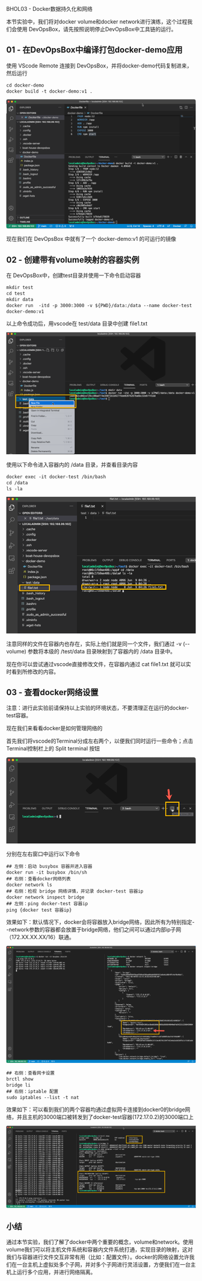 BHOL03 - Docker数据持久化和网络

本节实验中，我们将对docker volume和docker network进行演练，这个过程我们会使用 DevOpsBox，请先按照说明停止DevOpsBox中工具链的运行。

## 01 - 在DevOpsBox中编译打包docker-demo应用

使用 VScode Remote 连接到 DevOpsBox，并将docker-demo代码复制进来，然后运行 

```shell
cd docker-demo
docker build -t docker-demo:v1 .
```

![](images/bhol03-dockerbuild001.png)

现在我们在 DevOpsBox 中就有了一个 docker-demo:v1 的可运行的镜像

## 02 - 创建带有volume映射的容器实例

在 DevOpsBox中，创建test目录并使用一下命令启动容器

```shell
mkdir test
cd test
mkdir data
docker run  -itd -p 3000:3000 -v ${PWD}/data:/data --name docker-test docker-demo:v1
```

以上命令成功后，用vscode在 test/data 目录中创建 file1.txt

![](images/bhol03-vol001.png)

使用以下命令进入容器内的 /data 目录，并查看目录内容

```shell
docker exec -it docker-test /bin/bash
cd /data
ls -la
```

![](images/bhol03-vol002.png)

注意同样的文件在容器内也存在，实际上他们就是同一个文件，我们通过 -v (--volume) 参数将本级的 /test/data 目录映射到了容器内的 /data 目录中。

现在你可以尝试通过vscode直接修改文件，在容器内通过 cat file1.txt 就可以实时看到所修改的内容。

## 03 - 查看docker网络设置

注意：进行此实验前请保持以上实验的环境状态，不要清理正在运行的docker-test容器。

现在我们来看看docker是如何管理网络的

首先我们将vscode的Terminal分成左右两个，以便我们同时运行一些命令；点击Terminal控制栏上的 Split terminal 按钮

![](images/bhol03-net001.png)

分别在左右窗口中运行以下命令

```shell
## 左侧：启动 busybox 容器并进入容器
docker run -it busybox /bin/sh
## 右侧：查看docker网络列表
docker network ls
## 右侧：检视 bridge 网络详情，并记录 docker-test 容器ip
docker network inspect bridge
## 左侧：ping docker-test 容器ip
ping {docker test 容器ip}
```

效果如下：默认情况下，docker会将容器放入bridge网络，因此所有为特别指定--network参数的容器都会放置于bridge网络，他们之间可以通过内部ip子网（172.XX.XX.XX/16）联通。

![](images/bhol03-net002.png)

```shell
## 右侧：查看网卡设置
brctl show
bridge li
## 右侧：iptable 配置
sudo iptables --list -t nat
```

效果如下：可以看到我们的两个容器均通过虚拟网卡连接到docker0的bridge网络，并且主机的3000端口被转发到了docker-test容器(172.17.0.2)的3000端口上

![](images/bhol03-net003.png)

## 小结

通过本节实验，我们了解了docker中两个重要的概念，volume和network。使用volume我们可以将主机文件系统和容器内文件系统打通，实现目录的映射，这对我们与容器进行文件交互非常有用（比如：配置文件）。docker的网络设置允许我们在一台主机上虚拟处多个子网，并对多个子网进行灵活设置，方便我们在一台主机上运行多个应用，并进行网络隔离。

